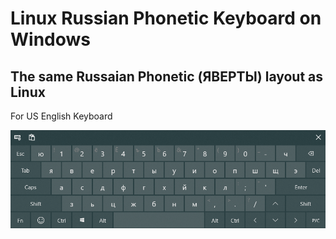 # Linux Russian Phonetic Keyboard on Windows

The same Russaian Phonetic (ЯВЕРТЫ) layout as Linux
----------------------------------
For US English Keyboard

![US English](https://github.com/gushmazuko/LinuxRussianPhonetic/blob/master/US%20English/us-english.png?raw=true)
